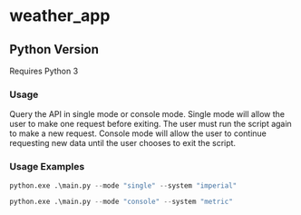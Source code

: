 # weather_app
## Python Version
Requires Python 3
### Usage
Query the API in single mode or console mode.  Single mode will allow the user to make one request before exiting.  The user must run the script again to make a new request.  Console mode will allow the user to continue requesting new data until the user chooses to exit the script.  
### Usage Examples
```python
python.exe .\main.py --mode "single" --system "imperial"
```
```python
python.exe .\main.py --mode "console" --system "metric"
```
